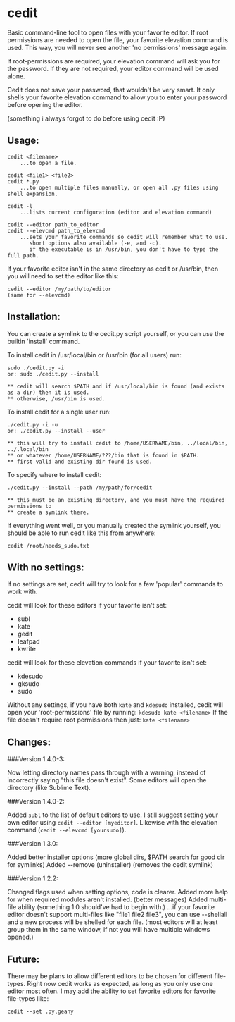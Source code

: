 cedit
=====

Basic command-line tool to open files with your favorite editor.
If root permissions are needed to open the file, your favorite elevation command
is used. This way, you will never see another 'no permissions' message again.

If root-permissions are required, your elevation command will ask you for the
password. If they are not required, your editor command will be used alone.

Cedit does not save your password, that wouldn't be very smart.
It only shells your favorite elevation command to allow you to enter your password
before opening the editor.

(something i always forgot to do before using cedit :P)


Usage:
------

	cedit <filename>
		...to open a file.

    cedit <file1> <file2>
    cedit *.py
        ...to open multiple files manually, or open all .py files using shell expansion.

	cedit -l
		...lists current configuration (editor and elevation command)

	cedit --editor path_to_editor
	cedit --elevcmd path_to_elevcmd
		...sets your favorite commands so cedit will remember what to use.
           short options also available (-e, and -c).
           if the executable is in /usr/bin, you don't have to type the full path.


If your favorite editor isn't in the same directory as cedit or /usr/bin, then
you will need to set the editor like this:

	cedit --editor /my/path/to/editor
	(same for --elevcmd)


Installation:
-------------

You can create a symlink to the cedit.py script yourself, or you can use the builtin 'install' command.

To install cedit in /usr/local/bin or /usr/bin (for all users) run:

    sudo ./cedit.py -i
    or: sudo ./cedit.py --install

    ** cedit will search $PATH and if /usr/local/bin is found (and exists as a dir) then it is used.
    ** otherwise, /usr/bin is used.


To install cedit for a single user run:

    ./cedit.py -i -u
    or: ./cedit.py --install --user

    ** this will try to install cedit to /home/USERNAME/bin, ../local/bin, ../.local/bin
    ** or whatever /home/USERNAME/???/bin that is found in $PATH.
    ** first valid and existing dir found is used.


To specify where to install cedit:

    ./cedit.py --install --path /my/path/for/cedit

    ** this must be an existing directory, and you must have the required permissions to
    ** create a symlink there.


If everything went well, or you manually created the symlink yourself, you should be able to run
cedit like this from anywhere:

    cedit /root/needs_sudo.txt


With no settings:
-----------------

If no settings are set, cedit will try to look for a few 'popular' commands to
work with.

cedit will look for these editors if your favorite isn't set:

* subl
* kate
* gedit
* leafpad
* kwrite

cedit will look for these elevation commands if your favorite isn't set:

* kdesudo
* gksudo
* sudo

Without any settings, if you have both `kate` and `kdesudo` installed, cedit will
open your 'root-permissions' file by running: `kdesudo kate <filename>`
If the file doesn't require root permissions then just: `kate <filename>`


Changes:
--------

###Version 1.4.0-3:

Now letting directory names pass through with a warning, instead of
incorrectly saying "this file doesn't exist". Some editors will open the
directory (like Sublime Text).

###Version 1.4.0-2:

Added `subl` to the list of default editors to use. I still suggest setting
your own editor using `cedit --editor [myeditor]`. Likewise with the
elevation command (`cedit --elevcmd [yoursudo]`).

###Version 1.3.0:

Added better installer options (more global dirs, $PATH search for good dir for symlinks)
Added --remove (uninstaller) (removes the cedit symlink)

###Version 1.2.2:

Changed flags used when setting options, code is clearer.
Added more help for when required modules aren't installed. (better messages)
Added multi-file ability (something 1.0 should've had to begin with.)
...if your favorite editor doesn't support multi-files like "file1 file2 file3",
you can use --shellall and a new process will be shelled for each file.
(most editors will at least group them in the same window, if not you will
have multiple windows opened.)


Future:
-------

There may be plans to allow different editors to be chosen for different file-types.
Right now cedit works as expected, as long as you only use one editor most often.
I may add the ability to set favorite editors for favorite file-types like:

	cedit --set .py,geany



